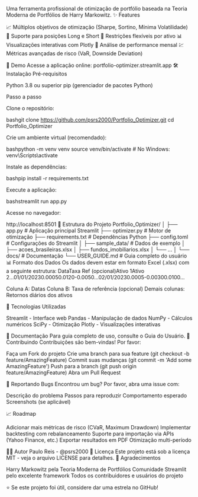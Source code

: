 Uma ferramenta profissional de otimização de portfólio baseada na Teoria Moderna de Portfólios de Harry Markowitz.
✨ Features

📈 Múltiplos objetivos de otimização (Sharpe, Sortino, Mínima Volatilidade)
🔄 Suporte para posições Long e Short
🎯 Restrições flexíveis por ativo
📊 Visualizações interativas com Plotly
📅 Análise de performance mensal
💹 Métricas avançadas de risco (VaR, Downside Deviation)

🚀 Demo
Acesse a aplicação online: portfolio-optimizer.streamlit.app
🛠️ Instalação
Pré-requisitos

Python 3.8 ou superior
pip (gerenciador de pacotes Python)

Passo a passo

Clone o repositório:

bashgit clone https://github.com/psrs2000/Portfolio_Optimizer.git
cd Portfolio_Optimizer

Crie um ambiente virtual (recomendado):

bashpython -m venv venv
source venv/bin/activate  # No Windows: venv\Scripts\activate

Instale as dependências:

bashpip install -r requirements.txt

Execute a aplicação:

bashstreamlit run app.py

Acesse no navegador:

http://localhost:8501
📁 Estrutura do Projeto
Portfolio_Optimizer/
│
├── app.py                 # Aplicação principal Streamlit
├── optimizer.py           # Motor de otimização
├── requirements.txt       # Dependências Python
├── config.toml           # Configurações do Streamlit
│
├── sample_data/          # Dados de exemplo
│   ├── acoes_brasileiras.xlsx
│   ├── fundos_imobiliarios.xlsx
│   └── ...
│
└── docs/                 # Documentação
    └── USER_GUIDE.md     # Guia completo do usuário
📊 Formato dos Dados
Os dados devem estar em formato Excel (.xlsx) com a seguinte estrutura:
DataTaxa Ref (opcional)Ativo 1Ativo 2...01/01/20230.00050.0120-0.0050...02/01/20230.0005-0.00300.0100...

Coluna A: Datas
Coluna B: Taxa de referência (opcional)
Demais colunas: Retornos diários dos ativos

🔧 Tecnologias Utilizadas

Streamlit - Interface web
Pandas - Manipulação de dados
NumPy - Cálculos numéricos
SciPy - Otimização
Plotly - Visualizações interativas

📖 Documentação
Para guia completo de uso, consulte o Guia do Usuário.
🤝 Contribuindo
Contribuições são bem-vindas! Por favor:

Faça um Fork do projeto
Crie uma branch para sua feature (git checkout -b feature/AmazingFeature)
Commit suas mudanças (git commit -m 'Add some AmazingFeature')
Push para a branch (git push origin feature/AmazingFeature)
Abra um Pull Request

🐛 Reportando Bugs
Encontrou um bug? Por favor, abra uma issue com:

Descrição do problema
Passos para reproduzir
Comportamento esperado
Screenshots (se aplicável)

📈 Roadmap

 Adicionar mais métricas de risco (CVaR, Maximum Drawdown)
 Implementar backtesting com rebalanceamento
 Suporte para importação via APIs (Yahoo Finance, etc.)
 Exportar resultados em PDF
 Otimização multi-período

👨‍💻 Autor
Paulo Reis - @psrs2000
📄 Licença
Este projeto está sob a licença MIT - veja o arquivo LICENSE para detalhes.
🙏 Agradecimentos

Harry Markowitz pela Teoria Moderna de Portfólios
Comunidade Streamlit pelo excelente framework
Todos os contribuidores e usuários do projeto


⭐ Se este projeto foi útil, considere dar uma estrela no GitHub!
